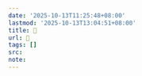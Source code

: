 ```yaml
---
date: '2025-10-13T11:25:48+08:00'
lastmod: '2025-10-13T13:04:51+08:00'
title: 󰊂
url: 󰊂
tags: []
src:
note:
---
```

